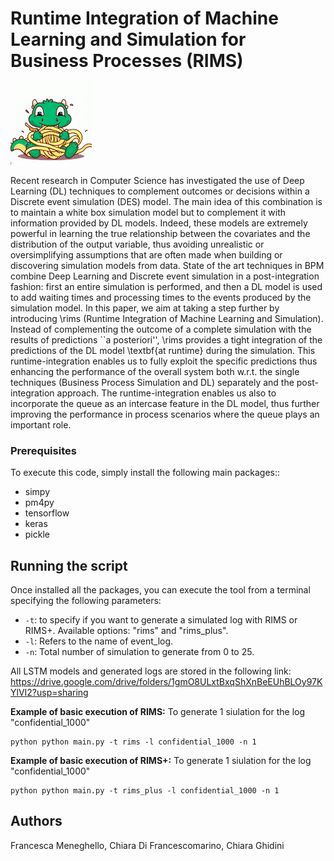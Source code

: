 #  Runtime Integration of Machine Learning and Simulation for Business Processes (RIMS)

<img src="example/other_example/logo.jpeg" width="130" height="130">

Recent research in Computer Science has investigated the use of Deep Learning (DL) techniques to complement outcomes or decisions within a Discrete event simulation (DES) model. The main idea of this combination is to maintain a white box simulation model but to complement it with information provided by DL models. Indeed, these models are extremely powerful in learning the true relationship between the covariates and the distribution of the output variable, thus avoiding unrealistic or oversimplifying assumptions that are often made when building or discovering simulation models from data. 
State of the art techniques in BPM combine Deep Learning and Discrete event simulation in a post-integration fashion: first an entire simulation is performed, and then a DL model is used to add waiting times and processing times to the events produced by the simulation model. 
In this paper, we aim at taking a step further by introducing \rims (Runtime Integration of Machine Learning and Simulation). Instead of complementing the outcome of a complete simulation with the results of predictions ``a posteriori'', \rims provides a tight integration of the predictions of the DL model \textbf{at runtime} during the simulation. This runtime-integration enables us to fully exploit the specific predictions thus enhancing the performance of the overall system both w.r.t. the single techniques (Business Process Simulation and DL) separately and the post-integration approach. The runtime-integration enables us also to incorporate the queue as an intercase feature in the DL model, thus further improving the performance in process scenarios where the queue plays an important role.


### Prerequisites

To execute this code, simply install the following main packages:: 

* simpy
* pm4py
* tensorflow
* keras
* pickle

## Running the script

Once installed all the packages, you can execute the tool from a terminal specifying the following parameters:

* `-t`: to specify if you want to generate a simulated log with RIMS or RIMS+.  Available options: "rims" and "rims_plus".
* `-l`: Refers to the name of event_log.
* `-n`: Total number of simulation to generate from 0 to 25.

All LSTM models and generated logs are stored in the following link:  https://drive.google.com/drive/folders/1gmO8ULxtBxqShXnBeEUhBLOy97KYlVI2?usp=sharing

**Example of basic execution of RIMS:**
To generate 1 siulation for the log "confidential_1000" 

```shell
python python main.py -t rims -l confidential_1000 -n 1
```

**Example of basic execution of RIMS+:**
To generate 1 siulation for the log "confidential_1000" 

```shell
python python main.py -t rims_plus -l confidential_1000 -n 1
```

## Authors

Francesca Meneghello, Chiara Di Francescomarino, Chiara Ghidini

